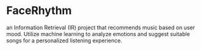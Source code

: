 # FaceRhythm
an Information Retrieval (IR) project that recommends music based on user mood. Utilize machine learning to analyze emotions and suggest suitable songs for a personalized listening experience.
